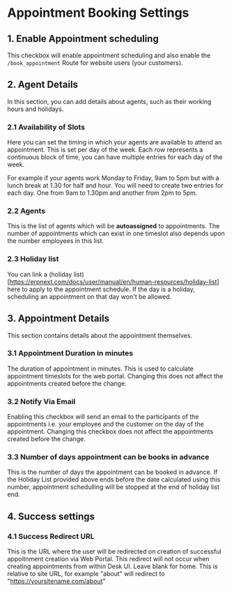 # Appointment Booking Settings

## 1. Enable Appointment scheduling

This checkbox will enable appointment scheduling and also enable the `/book_appointment` Route for website users (your customers).

## 2. Agent Details 

In this section, you can add details about agents, such as their working hours and holidays.

### 2.1  Availability of Slots

Here you can set the timing in which your agents are available to attend an appointment. This is set per day of the week. Each row represents a continuous block of time, you can have multiple entries for each day of the week.

For example if your agents work Monday to Friday, 9am to 5pm but with a lunch break at 1.30 for half and hour. You will need to create two entries for each day. One from 9am to 1.30pm and another from 2pm to 5pm.

### 2.2 Agents

This is the list of agents which will be **autoassigned** to appointments. The number of appointments which can exist in one timeslot also depends upon the number employees in this list.

### 2.3 Holiday list

You can link a (holiday list)[https://erpnext.com/docs/user/manual/en/human-resources/holiday-list] here to apply to the appointment schedule. If the day is a holiday, scheduling an appointment on that day won't be allowed.

## 3. Appointment Details

This section contains details about the appointment themselves.

### 3.1 Appointment Duration in minutes

The duration of appointment in minutes. This is used to calculate appointment timeslots for the web portal. Changing this does not affect the appointments created before the change.

### 3.2 Notify Via Email

Enabling this checkbox will send an email to the participants of the appointments i.e. your employee and the customer on the day of the appointment. Changing this checkbox does not affect the appointments created before the change.

### 3.3 Number of days appointment can be books in advance

This is the number of days the appointment can be booked in advance. If the Holiday List provided above ends before the date calculated using this number, appointment schedulling will be stopped at the end of holiday list end.


## 4. Success settings

### 4.1 Success Redirect URL

This is the URL where the user will be redirected on creation of successful appoitnment creation via Web Portal. This redirect will not occur when creating appointments from within Desk UI.
Leave blank for home. This is relative to site URL, for example "about" will redirect to "https://yoursitename.com/about"
